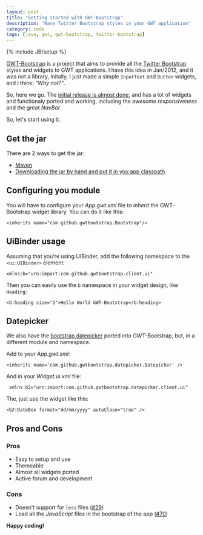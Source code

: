 ```yaml
---
layout: post
title: "Getting started with GWT-Bootstrap"
description: "Have Twitter Bootstrap styles in your GWT application"
category: code
tags: [java, gwt, gwt-bootstrap, twitter-bootstrap]
---
```

{% include JB/setup %}

[GWT-Bootstrap](http://gwtbootstrap.github.com) is a project that aims to provide all the [Twitter Bootstrap](http://twitter.github.com/bootstrap) styles and widgets to GWT applications.
I have this idea in Jan/2012, and it was not a library, initally, I just made a simple `InputText` and `Button` widgets, and I think: _"Why not?"_.

So, here we go. The [initial release is almost done](https://github.com/gwtbootstrap/gwt-bootstrap/issues?milestone=3&page=1&state=open), and has a lot of widgets and functionaly ported and working, including the awesome _responsiveness_ and the great _NavBar_.

So, let's start using it.

## Get the jar

There are 2 ways to get the jar:

* [Maven](https://github.com/gwtbootstrap/gwt-bootstrap/wiki/Using-GWT-Bootstrap-Maven-Repository)
* [Downloading the jar by hand and put it in you app classpath](https://github.com/gwtbootstrap/gwt-bootstrap/downloads)

## Configuring you module

You will have to configure your _App.gwt.xml_ file to _inherit_ the GWT-Bootstrap widget library.
You can do it like this:

```
<inherits name="com.github.gwtbootstrap.Bootstrap"/>
```

## UiBinder usage

Assuming that you're using UIBinder, add the following namespace to the `<ui:UIBinder>` element:

```
xmlns:b="urn:import:com.github.gwtbootstrap.client.ui"
```

Then you can easily use the `b` namespace in your widget design, like `Heading`:


```
<b:heading size="2">Hello World GWT-Bootstrap</b:heading>
```

## Datepicker

We also have the [bootstrap datepicker](https://github.com/eternicode/bootstrap-datepicker) ported into GWT-Bootstrap, but, in a different module and namespace.

Add to your _App.gwt.xml_:

```
<inherits name='com.github.gwtbootstrap.datepicker.Datepicker' />
```

And in your _Widget.ui.xml_ file:

```
 xmlns:b2="urn:import:com.github.gwtbootstrap.datepicker.client.ui"
```

The, just use the widget like this:

```
<b2:DateBox format="dd/mm/yyyy" autoClose="true" />
```


## Pros and Cons

### Pros

* Easy to setup and use
* Themeable
* Almost all widgets ported
* Active forum and development

### Cons

* Doesn't support for `less` files ([#29](https://github.com/gwtbootstrap/gwt-bootstrap/issues/29))
* Load all the _JavaScript_ files in the bootstrap of the app ([#70](https://github.com/gwtbootstrap/gwt-bootstrap/issues/70))


**Happy coding!**
